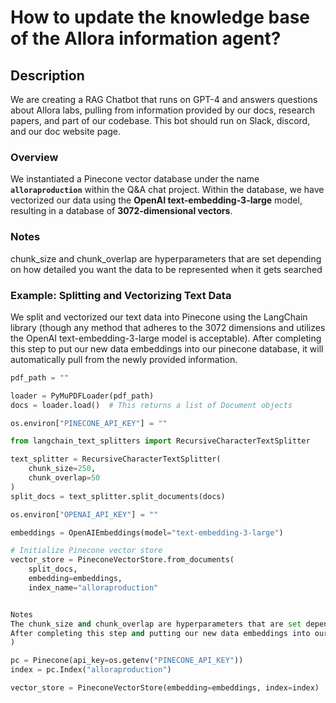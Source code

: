 # How to update the knowledge base of the Allora information agent?

## Description

We are creating a RAG Chatbot that runs on GPT-4 and answers questions about Allora labs, pulling from information provided by our docs, research papers, and part of our codebase. This bot should run on Slack, discord, and our doc website page.


### Overview

We instantiated a Pinecone vector database under the name **`alloraproduction`** within the Q&A chat project. Within the database, we have vectorized our data using the **OpenAI text-embedding-3-large** model, resulting in a database of **3072-dimensional vectors**.

### Notes

chunk_size and chunk_overlap are hyperparameters that are set depending on how detailed you want the data to be represented when it gets searched



### Example: Splitting and Vectorizing Text Data

We split and vectorized our text data into Pinecone using the LangChain library (though any method that adheres to the 3072 dimensions and utilizes the OpenAI text-embedding-3-large model is acceptable). After completing this step to put our new data embeddings into our pinecone database, it will automatically pull from the newly provided information.



```python
pdf_path = ""

loader = PyMuPDFLoader(pdf_path)
docs = loader.load()  # This returns a list of Document objects

os.environ["PINECONE_API_KEY"] = ""

from langchain_text_splitters import RecursiveCharacterTextSplitter

text_splitter = RecursiveCharacterTextSplitter(
    chunk_size=250,
    chunk_overlap=50
)
split_docs = text_splitter.split_documents(docs)

os.environ["OPENAI_API_KEY"] = ""

embeddings = OpenAIEmbeddings(model="text-embedding-3-large")

# Initialize Pinecone vector store
vector_store = PineconeVectorStore.from_documents(
    split_docs,
    embedding=embeddings,
    index_name="alloraproduction"


Notes
The chunk_size and chunk_overlap are hyperparameters that are set depending on how detailed you want the data to be represented when it gets searched.
After completing this step and putting our new data embeddings into our Pinecone database, it will automatically pull from new information.
)

pc = Pinecone(api_key=os.getenv("PINECONE_API_KEY"))
index = pc.Index("alloraproduction")

vector_store = PineconeVectorStore(embedding=embeddings, index=index) '''

